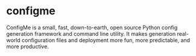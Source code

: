 configme
========

ConfigMe is a small, fast, down-to-earth, open source Python config generation framework and command line utility. It makes generation real-world configuration files and deployment more fun, more predictable, and more productive.